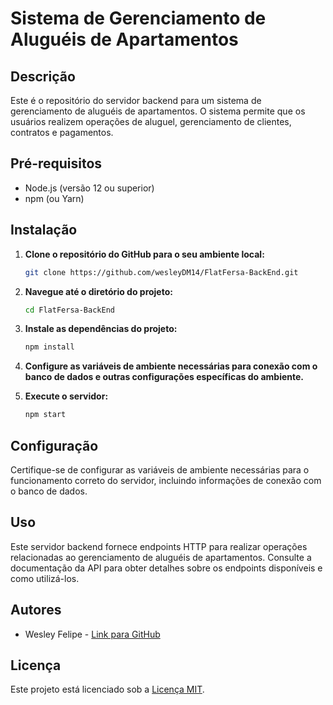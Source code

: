 # Sistema de Gerenciamento de Aluguéis de Apartamentos

## Descrição

Este é o repositório do servidor backend para um sistema de gerenciamento de aluguéis de apartamentos. O sistema permite que os usuários realizem operações de aluguel, gerenciamento de clientes, contratos e pagamentos.

## Pré-requisitos

- Node.js (versão 12 ou superior)
- npm (ou Yarn)

## Instalação

1. **Clone o repositório do GitHub para o seu ambiente local:**

   ```bash
   git clone https://github.com/wesleyDM14/FlatFersa-BackEnd.git
   ```

2. **Navegue até o diretório do projeto:**

   ```bash
   cd FlatFersa-BackEnd
   ```

3. **Instale as dependências do projeto:**

   ```bash
   npm install
   ```

4. **Configure as variáveis de ambiente necessárias para conexão com o banco de dados e outras configurações específicas do ambiente.**

5. **Execute o servidor:**

   ```bash
   npm start
   ```

## Configuração

Certifique-se de configurar as variáveis de ambiente necessárias para o funcionamento correto do servidor, incluindo informações de conexão com o banco de dados.

## Uso

Este servidor backend fornece endpoints HTTP para realizar operações relacionadas ao gerenciamento de aluguéis de apartamentos. Consulte a documentação da API para obter detalhes sobre os endpoints disponíveis e como utilizá-los.

## Autores

- Wesley Felipe - [Link para GitHub](https://github.com/wesleyDM14)

## Licença

Este projeto está licenciado sob a [Licença MIT](LICENSE).